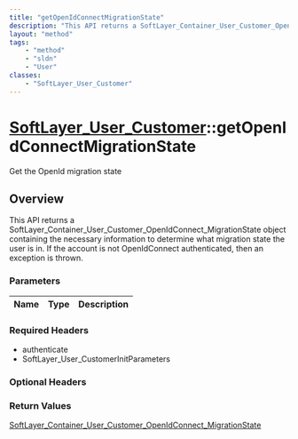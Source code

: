 ```yaml
---
title: "getOpenIdConnectMigrationState"
description: "This API returns a SoftLayer_Container_User_Customer_OpenIdConnect_MigrationState object containing the necessary inform... "
layout: "method"
tags:
    - "method"
    - "sldn"
    - "User"
classes:
    - "SoftLayer_User_Customer"
---
```

# [SoftLayer_User_Customer](/reference/services/SoftLayer_User_Customer)::getOpenIdConnectMigrationState

Get the OpenId migration state


## Overview 
This API returns a SoftLayer_Container_User_Customer_OpenIdConnect_MigrationState object containing the necessary information to determine what migration state the user is in. If the account is not OpenIdConnect authenticated, then an exception is thrown. 

### Parameters 
|Name | Type | Description |
| --- | --- | --- |


### Required Headers
* authenticate
* SoftLayer_User_CustomerInitParameters

### Optional Headers

### Return Values
<a href='/reference/datatypes/SoftLayer_Container_User_Customer_OpenIdConnect_MigrationState'>SoftLayer_Container_User_Customer_OpenIdConnect_MigrationState </a>

